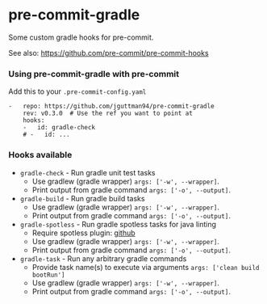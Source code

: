 pre-commit-gradle
================

Some custom gradle hooks for pre-commit.

See also: https://github.com/pre-commit/pre-commit-hooks


### Using pre-commit-gradle with pre-commit

Add this to your `.pre-commit-config.yaml`

    -   repo: https://github.com/jguttman94/pre-commit-gradle
        rev: v0.3.0  # Use the ref you want to point at
        hooks:
        -   id: gradle-check
        # -   id: ...


### Hooks available

- `gradle-check` - Run gradle unit test tasks
    - Use gradlew (gradle wrapper) `args: ['-w', --wrapper]`.
    - Print output from gradle command `args: ['-o', --output]`.
- `gradle-build` - Run gradle build tasks
    - Use gradlew (gradle wrapper) `args: ['-w', --wrapper]`.
    - Print output from gradle command `args: ['-o', --output]`.
- `gradle-spotless` - Run gradle spotless tasks for java linting
    - Require spotless plugin: [github](https://github.com/diffplug/spotless/tree/master/plugin-gradle)
    - Use gradlew (gradle wrapper) `args: ['-w', --wrapper]`.
    - Print output from gradle command `args: ['-o', --output]`.
- `gradle-task` - Run any arbitrary gradle commands
    - Provide task name(s) to execute via arguments `args: ['clean build bootRun']`
    - Use gradlew (gradle wrapper) `args: ['-w', --wrapper]`.
    - Print output from gradle command `args: ['-o', --output]`.
